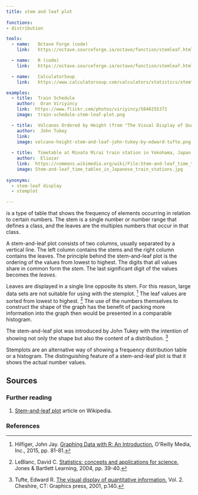 ```yaml
---
title: stem and leaf plot
  
functions:
- distribution

tools:
  - name:   Octave Forge (code)
    link:   https://octave.sourceforge.io/octave/function/stemleaf.html

  - name:   R (code)
    link:   https://octave.sourceforge.io/octave/function/stemleaf.html

  - name:   CalculatorSoup
    link:   https://www.calculatorsoup.com/calculators/statistics/stemleaf.php

examples:
  - title:  Train Schedule
    author:  Oran Viriyincy
    link:  https://www.flickr.com/photos/viriyincy/5040255373
    image:  train-schedule-stem-leaf-plot.png

  - title:  Volcanos Ordered by Height (from "The Visual Display of Quantitative Information" by E. Tufte)
    author:  John Tukey
    link: 
    image: volcano-height-stem-and-leaf-john-tukey-by-edward-tufte.png
 
  - title:  Timetable at Minato Mirai train station in Yokohama, Japan
    author:  Eliazar
    link:  https://commons.wikimedia.org/wiki/File:Stem-and-leaf_time_tables_in_Japanese_train_stations.jpg
    image: Stem-and-leaf_time_tables_in_Japanese_train_stations.jpg
 
synonyms:
  - stem-leaf display
  - stemplot

---
```

is a type of table that shows the frequency of elements occurring in relation to certain numbers. The stem is a single number or number range that defines a class, and the leaves are the multiples numbers that occur in that class.


<!--more-->
A stem-and-leaf plot consists of two columns, usually separated by a vertical line. The left column contains the stems and the right column contains the leaves. 
The principle behind the stem-and-leaf plot is the ordering of the values from lowest to highest. The digits that all values share in common form the *stem*. The last significant digit of the values becomes the *leaves*.

Leaves are displayed in a single line opposite its stem. For this reason, large data sets are not suitable for using with the stemplot. [^hilfiger] The leaf values are sorted from lowest to highest. [^leblanc] The use of the numbers themselves to construct the shape of the graph has the benefit of packing more information into the graph then would be presented in a comparable histogram. 

The stem-and-leaf plot was introduced by John Tukey with the intention of showing not only the shape but also the content of a distribution. [^tufte]


Stemplots are an alternative way of showing a frequency distribution table or a histogram. The distinguishing feature of a stem-and-leaf plot is that it shows the actual number values. 

## Sources

### Further reading
1. [Stem-and-leaf plot](https://en.wikipedia.org/wiki/Stem-and-leaf_display) article on Wikipedia.

### References
[^hilfiger]: Hilfiger, John Jay. [Graphing Data with R: An Introduction.](https://www.amazon.com/dp/1491922613/) O'Reilly Media, Inc., 2015,  pp. 81-81.
[^leblanc]: LeBlanc, David C. [Statistics: concepts and applications for science.](https://books.google.ca/books?id=gtawVU0oZFMC&redir_esc=y) Jones & Bartlett Learning, 2004, pp. 39-40.
[^tufte]: Tufte, Edward R. [The visual display of quantitative information.](https://www.edwardtufte.com/tufte/books_vdqi) Vol. 2. Cheshire, CT: Graphics press, 2001, p.140.
